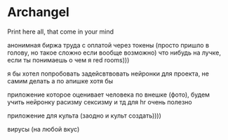 # Archangel

Print here all, that come in your mind 

анонимная биржа труда с оплатой через токены (просто пришло в голову, но такое сложно если вообще возможно)
что нибудь на лучке, если ты понимаешь о чем я
red rooms)))

я бы хотел попробовать задейсвтвовать нейронки для проекта, не самим делать а по апишке хотя бы

приложение которое оценивает человека по внешке (фото), будем учить нейронку расизму сексизму и тд для hr очень полезно

приложение для культа (заодно и культ создать))))

вирусы (на любой вкус)

